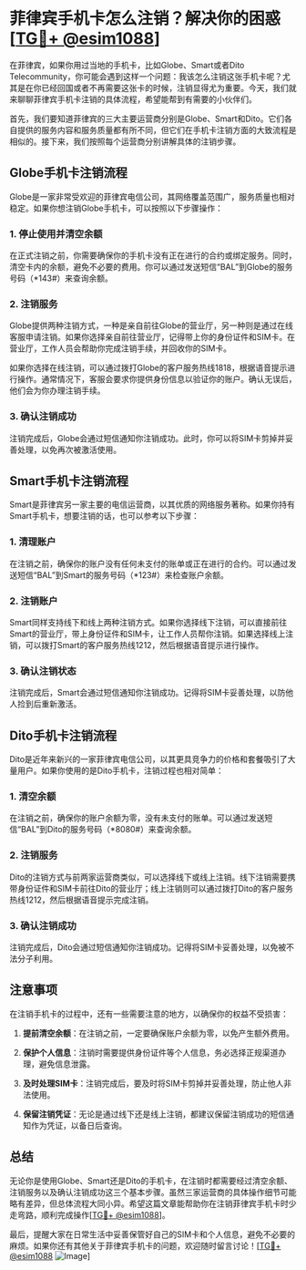 # 菲律宾手机卡怎么注销？解决你的困惑[[TG💪+ @esim1088](https://t.me/s/esim1088)]

在菲律宾，如果你用过当地的手机卡，比如Globe、Smart或者Dito Telecommunity，你可能会遇到这样一个问题：我该怎么注销这张手机卡呢？尤其是在你已经回国或者不再需要这张卡的时候，注销显得尤为重要。今天，我们就来聊聊菲律宾手机卡注销的具体流程，希望能帮到有需要的小伙伴们。

首先，我们要知道菲律宾的三大主要运营商分别是Globe、Smart和Dito。它们各自提供的服务内容和服务质量都有所不同，但它们在手机卡注销方面的大致流程是相似的。接下来，我们按照每个运营商分别讲解具体的注销步骤。

## Globe手机卡注销流程

Globe是一家非常受欢迎的菲律宾电信公司，其网络覆盖范围广，服务质量也相对稳定。如果你想注销Globe手机卡，可以按照以下步骤操作：

### 1. 停止使用并清空余额

在正式注销之前，你需要确保你的手机卡没有正在进行的合约或绑定服务。同时，清空卡内的余额，避免不必要的费用。你可以通过发送短信“BAL”到Globe的服务号码（*143#）来查询余额。

### 2. 注销服务

Globe提供两种注销方式，一种是亲自前往Globe的营业厅，另一种则是通过在线客服申请注销。如果你选择亲自前往营业厅，记得带上你的身份证件和SIM卡。在营业厅，工作人员会帮助你完成注销手续，并回收你的SIM卡。

如果你选择在线注销，可以通过拨打Globe的客户服务热线1818，根据语音提示进行操作。通常情况下，客服会要求你提供身份信息以验证你的账户。确认无误后，他们会为你办理注销手续。

### 3. 确认注销成功

注销完成后，Globe会通过短信通知你注销成功。此时，你可以将SIM卡剪掉并妥善处理，以免再次被激活使用。

## Smart手机卡注销流程

Smart是菲律宾另一家主要的电信运营商，以其优质的网络服务著称。如果你持有Smart手机卡，想要注销的话，也可以参考以下步骤：

### 1. 清理账户

在注销之前，确保你的账户没有任何未支付的账单或正在进行的合约。可以通过发送短信“BAL”到Smart的服务号码（*123#）来检查账户余额。

### 2. 注销账户

Smart同样支持线下和线上两种注销方式。如果你选择线下注销，可以直接前往Smart的营业厅，带上身份证件和SIM卡，让工作人员帮你注销。如果选择线上注销，可以拨打Smart的客户服务热线1212，然后根据语音提示进行操作。

### 3. 确认注销状态

注销完成后，Smart会通过短信通知你注销成功。记得将SIM卡妥善处理，以防他人捡到后重新激活。

## Dito手机卡注销流程

Dito是近年来新兴的一家菲律宾电信公司，以其更具竞争力的价格和套餐吸引了大量用户。如果你使用的是Dito手机卡，注销过程也相对简单：

### 1. 清空余额

在注销之前，确保你的账户余额为零，没有未支付的账单。可以通过发送短信“BAL”到Dito的服务号码（*8080#）来查询余额。

### 2. 注销服务

Dito的注销方式与前两家运营商类似，可以选择线下或线上注销。线下注销需要携带身份证件和SIM卡前往Dito的营业厅；线上注销则可以通过拨打Dito的客户服务热线1212，然后根据语音提示完成注销。

### 3. 确认注销成功

注销完成后，Dito会通过短信通知你注销成功。记得将SIM卡妥善处理，以免被不法分子利用。

## 注意事项

在注销手机卡的过程中，还有一些需要注意的地方，以确保你的权益不受损害：

1. **提前清空余额**：在注销之前，一定要确保账户余额为零，以免产生额外费用。
   
2. **保护个人信息**：注销时需要提供身份证件等个人信息，务必选择正规渠道办理，避免信息泄露。

3. **及时处理SIM卡**：注销完成后，要及时将SIM卡剪掉并妥善处理，防止他人非法使用。

4. **保留注销凭证**：无论是通过线下还是线上注销，都建议保留注销成功的短信通知作为凭证，以备日后查询。

## 总结

无论你是使用Globe、Smart还是Dito的手机卡，在注销时都需要经过清空余额、注销服务以及确认注销成功这三个基本步骤。虽然三家运营商的具体操作细节可能略有差异，但总体流程大同小异。希望这篇文章能帮助你在注销菲律宾手机卡时少走弯路，顺利完成操作[[TG💪+ @esim1088](https://t.me/s/esim1088)]。

最后，提醒大家在日常生活中妥善保管好自己的SIM卡和个人信息，避免不必要的麻烦。如果你还有其他关于菲律宾手机卡的问题，欢迎随时留言讨论！[[TG💪+ @esim1088](https://t.me/s/esim1088) ![Image](https://i.postimg.cc/4NQfJmqS/Snipaste-2025-05-13-00-14-12.png)]